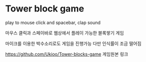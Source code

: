 # Tower block game

play to mouse click and spacebar, clap sound


마우스 클릭과 스페이바로 웹상에서 플레이 가능한 블록쌓기 게임

마이크를 이용한 박수소리로도 게임을 진행가능 
다만 인식률이 조금 떨어짐



https://github.com/Ukioo/Tower-blocks-game 게임원본 링크

